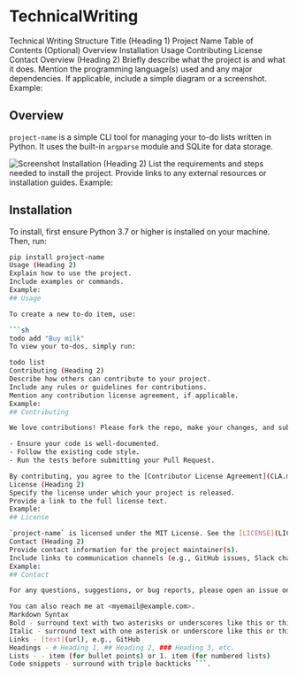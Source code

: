 # TechnicalWriting
Technical Writing
Structure
Title (Heading 1)
Project Name
Table of Contents (Optional)
Overview
Installation
Usage
Contributing
License
Contact
Overview (Heading 2)
Briefly describe what the project is and what it does.
Mention the programming language(s) used and any major dependencies.
If applicable, include a simple diagram or a screenshot.
Example:
## Overview

`project-name` is a simple CLI tool for managing your to-do lists written in Python. It uses the built-in `argparse` module and SQLite for data storage.

![Screenshot](screenshot.png)
Installation (Heading 2)
List the requirements and steps needed to install the project.
Provide links to any external resources or installation guides.
Example:
## Installation

To install, first ensure Python 3.7 or higher is installed on your machine. Then, run:

```sh
pip install project-name
Usage (Heading 2)
Explain how to use the project.
Include examples or commands.
Example:
## Usage

To create a new to-do item, use:

```sh
todo add "Buy milk"
To view your to-dos, simply run:

todo list
Contributing (Heading 2)
Describe how others can contribute to your project.
Include any rules or guidelines for contributions.
Mention any contribution license agreement, if applicable.
Example:
## Contributing

We love contributions! Please fork the repo, make your changes, and submit a Pull Request.

- Ensure your code is well-documented.
- Follow the existing code style.
- Run the tests before submitting your Pull Request.

By contributing, you agree to the [Contributor License Agreement](CLA.md).
License (Heading 2)
Specify the license under which your project is released.
Provide a link to the full license text.
Example:
## License

`project-name` is licensed under the MIT License. See the [LICENSE](LICENSE) file for details.
Contact (Heading 2)
Provide contact information for the project maintainer(s).
Include links to communication channels (e.g., GitHub issues, Slack channels, email).
Example:
## Contact

For any questions, suggestions, or bug reports, please open an issue on the [GitHub repository](https://github.com/username/project-name).

You can also reach me at <myemail@example.com>.
Markdown Syntax
Bold - surround text with two asterisks or underscores like this or this
Italic - surround text with one asterisk or underscore like this or this
Links - [text](url), e.g., GitHub
Headings - # Heading 1, ## Heading 2, ### Heading 3, etc.
Lists - - item (for bullet points) or 1. item (for numbered lists)
Code snippets - surround with triple backticks ```.
